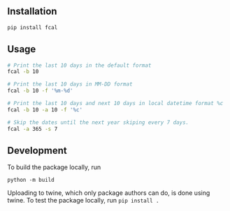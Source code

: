 ## Installation

```sh
pip install fcal
```

## Usage

```sh
# Print the last 10 days in the default format
fcal -b 10

# Print the last 10 days in MM-DD format 
fcal -b 10 -f '%m-%d'

# Print the last 10 days and next 10 days in local datetime format %c  
fcal -b 10 -a 10 -f '%c'

# Skip the dates until the next year skiping every 7 days.
fcal -a 365 -s 7
```

## Development

To build the package locally, run

```python -m build```

Uploading to twine, which only package authors can do, is done using twine. To test the package locally, run `pip install .`
